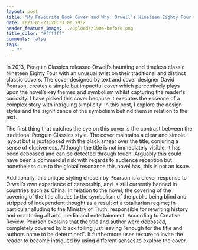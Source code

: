 ```yaml
---
layout: post
title: "My Favourite Book Cover and Why: Orwell’s Nineteen Eighty Four "
date: 2021-05-21T20:33:00.791Z
header_feature_image: ../uploads/1984-before.png
title_color: "#ffffff"
comments: false
tags:
  - ""
---
```

In 2013, Penguin Classics released Orwell’s haunting and timeless classic Nineteen Eighty Four with an unusual twist on their traditional and distinct classic covers. The cover designed by text and cover designer David Pearson, creates a simple but impactful cover which perceptively plays upon the novel’s key themes and symbolism whilst capturing the reader's curiosity. I have picked this cover because it executes the essence of a complex story with intriguing simplicity. In this post, I explore the design styles and the significance of the symbolism behind them in relation to the text. 

The first thing that catches the eye on this cover is the contrast between the traditional Penguin Classics style. The cover maintains a clear and simple layout but is juxtaposed with the black smear over the title, conjuring a sense of elusiveness. Although the title is not immediately visible, it has been debossed and can be detected through touch. Arguably this could have been a commercial risk with regards to audience reception but nonetheless due to the global resonance this novel has, this is not an issue. 

Additionally, this unique styling chosen by Pearson is a clever response to Orwell’s own experience of censorship, and is still currently banned in countries such as China. In relation to the novel, the covering of the covering of the title alludes to the symbolism of the public being blind and stripped of independent thought as a result of a totalitarian regime; in particular alluding to the Ministry of Truth, responsible for rewriting history and monitoring all arts, media and entertainment. According to Creative Review, Pearson explains that the title and author were debossed, completely covered by black foiling just leaving “enough for the title and authors name to be determined”. It furthermore uses texture to invite the reader to become intrigued by using different senses to explore the cover.